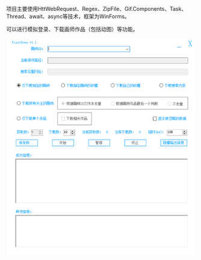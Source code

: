 项目主要使用HttWebRequest、Regex、ZipFile、Gif.Components、Task、Thread、await、async等技术，框架为WinForms。

可以进行模拟登录、下载画师作品（包括动图）等功能。

![image](https://github.com/752659984/PixivDown/blob/master/pixiv.png)
